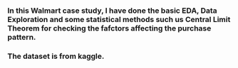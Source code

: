 ### In this Walmart case study, I have done the basic EDA, Data Exploration and some statistical methods such us Central Limit Theorem for checking the fafctors affecting the purchase pattern.
### The dataset is from kaggle. 
